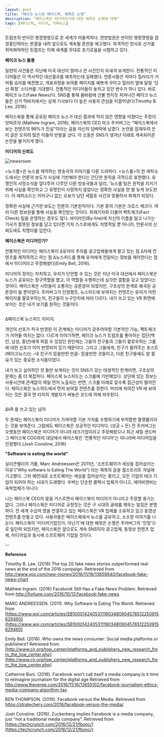 ```yaml
---
layout: post
title: "페이크 뉴스와 페이스북, 해묵은 논쟁"
description: “페이스북은 미디어인가에 대한 해묵은 논쟁에 대해“
tags: [페이스북, 미디어, 가짜뉴스]
---
```



트럼프의 반이민 행정명령으로 온 세계가 떠들썩하다. 연방법원은 반이민 행정명령을 잠정중단하라는 판결을 내려 앞으로도 계속될 혼란을 예고했다. 파격적인 언사로 선거를 쥐락펴락하던 트럼프는 이제 세계를 무대로 호기로움을 시험하고 있다.

**페이크 뉴스 돌풍**

일련의 사건들은 지난해 미국 대선이 얼마나 큰 사건인지 되새겨 보게한다. 전통적인 미디어들은 이 역사적인 대선결과를 예측하는데 실패했다. 언론사들은 저마다 힐러리가 거머쥘 승리를 예찬했고, 개표과정을 보여줄 페이지를 예쁘게 꾸미고 힐러리 옆에 달릴 '당선 확정' 스티커를 기대했다. 전통적인 미디어들이 놓치고 있던 변수가 하나 있다. 바로 페이크 뉴스(Fake News)다. SNS를 통해 봄바람에 산불 번지듯 퍼져나간 페이크 뉴스들은 선거 막바지에서는 실제 기사보다 더 높은 사용자 관심을 이끌어냈다(Timothy B. Lee, 2016).


페이스북을 통해 공유된 페이크 뉴스가 대선 결과에 적지 않은 영향을 미쳤다는 주장이 잇따르자 (Mathew Ingram, 2016), 페이스북의 CEO 마크 주커버그는 "페이스북에서 보는 컨텐츠의 99%가 진실"이라는 글을 자신의 담벼락에 남겼다. 논란을 잠재우려 쓴 이 글은 오히려 많은 이들의 반발을 샀다. 이 소동은 SNS가 생겨난 이래로 계속되어온 논란을 불거지게 했다.

**미디어의 신뢰도**

![newsroom](https://s3-us-west-2.amazonaws.com/notion-static/95127e1565134817bbb8e7d2a985098d/Untitled)

<뉴스룸>은 뉴스를 제작하는 방송국의 이야기를 다룬 드라마다. <뉴스룸>의 한 에피소드에서는 언론의 보도가 사실에 기반해야 한다는 간단한 원칙을 극적으로 표현했다. 유명인의 사망소식을 앞다투어 다루던 다른 방송국들과 달리, '뉴스룸'팀은 원칙을 지키기 위해 사실을 확인하고 그 유명인이 사망하지 않았다는 정확한 사실을 한 발 늦게 보도한다. 이 에피소드는 어처구니 없는 오보가 났던 세월호 사건과 맞물려서 화제가 되었다.

정확한 사실에 근거한 보도는 언론의 기본원칙이다. 기본 중의 기본은 크로스 체크다. 여러 다른 정보원를 통해 사실을 확인받는 것이다. 취재기자와 더불어 펙트체크(Fact Check) 팀을 운영하는 경우도 많다. 바이라인(By-line)에 자신의 이름을 달고 나가는 기사가 잘못된 정보를 담고 있다면 기자 스스로에게도 치명적일 뿐 아니라, 언론사의 신뢰도에도 치명타를 입힌다.

**페이스북은 미디어인가?**

전통적인 미디어는 페이스북이 ∆유저의 주의를 광고업체들에게 팔고 있는 점 ∆자체 컨텐츠를 제작하려고 하는 점 ∆뉴스피드를 통해 유저에게 전달되는 정보를 제어한다는 점에서 미디어라고 주장해왔다(Emily Bell, 2016).

미디어의 정의는 차치하고, 우리가 단언할 수 있는 것은 지난 미국 대선에서 페이스북은 뉴스가 공유되는 창구역할을 했고, 이 역할을 수행하는데 심각한 결함을 갖고 있었다는 것이다. 페이스북은 시민들이 소통하는 공론장이 되었지만, 구조상의 한계로 왜곡된 공론장이 될 뿐이었다. 주커버그가 인정했듯, 뉴스피드에 보여지는 컨텐츠는 유저가 어떤 페이지를 팔로우하는지, 친구들이 누구인지에 따라 다르다. 내가 쓰고 있는 VR 화면에 보이는 것은 내가 보기를 원하는 것들이다.

![]()

∆페이스북 뉴스피드 이미지.

개인의 선호가 적극 반영된 이 관계에는 미디어가 갖추어야할 기본적인 기능, 펙트체크가 끼어들 여지는 없다. 다르게 이야기하면, 페이크 뉴스가 트럼프를 좋아하는 집단(백인, 남성, 중년)에게 퍼질 수 있었던 원인에는 그들의 친구들과 그들이 팔로우하는 그룹에 대한 선호가 이미 반영되어 있기 때문이다. 그리고 그들에게, 친구가 올려주는 포스트(페이크뉴스)는 -내 친구가 믿을만한 만큼- 믿을만한 것들이고, 다른 친구들에도 알 필요가 있는 중요한 소식들이었다.

내가 보고 싶어하던 것 들만 보게되는 것이 SNS가 갖는 태생적인 한계라면, 구조상의 문제는 좀 더 복잡하다. 페이스북 뉴스피드는 스크롤에 기반해있다. 상단에 있는 정보는 사용시간에 관계없이 제일 먼저 노출되는 반면, 스크롤 아래로 갈수록 접근성이 떨어진다. 페이스북은 뉴스피드에서 먼저 보여질 컨텐츠를 정한다. 머리에 씌여진 VR 에 보여지는 것은 결국 먼 타지의 개발자가 써놓은 코드에 의해 좌우된다.

![]()

∆VR 을 쓰고 있는 남자

두 문제는 페이스북이 미디어가 가져야할 기본 가치를 수행하기에 부적합한 플랫폼이라는 것을 보여준다. 그럼에도 페이스북은 성공적인 미디어다. (성공 = 돈) 전 주커버그는 오랫동안 페이스북은 미디어가 아니라 테크기업이라고 주장해왔으나 최근 섀릴 샌드버그 페이스북 COO와의 대담에서 페이스북은 '전통적인 미디어'는 아니라며 미디어임을 인정했다.(Josh Constine, 2016)


**"Software is eating the world"**

실리콘밸리의 거물, Marc Andreessen은 2011년, '소프트웨어가 세상을 집어삼키는 이유'("Why software Is Eating The World") 라는 제목의 글을 월스트리트 저널에 기고했다. 그의 예언대로 소프트웨어는 세상을 집어삼키는 중이고, 모든 기업이 테크 기업이 되어야 하는 시대가 도래했다. 우버는 단순한 콜택시 업체가 아니고, 에어비앤비는 숙박업체가 아니다.

나는 페이스북 CEO의 말을 거스르면서 페이스북이 미디어가 아니라고 주장할 용기는 없다. 그러나 페이스북은 미디어로 규정짓는 것은 구 시대의 굴레를 채우는 일임은 분명하다. 전 세계 수십억 명을 연결하고 있는 페이스북은 VR 업체를 소유하고 있고 동영상 컨텐츠를 만들고 있다. 사용자들은 페이스북에서 뉴스를 공유하고, 소소한 이야기를 나눈다. 페이스북이 '미디어기업인가, 아닌가'에 대한 해묵은 논쟁은 주커버그의 '인정'으로 일단락 되었지만, 페이스북은 앞으로도 계속 SNS이자 광고업체, 동영상 컨텐츠 업체, 미디어임과 동시에 소프트웨어 기업일 것이다.

--

**Reference**

Timothy B. Lee. (2016) The top 20 fake news stories outperformed real news at the end of the 2016 campaign. Retrieved from http://www.vox.com/new-money/2016/11/16/13659840/facebook-fake-news-chart

Mathew Ingram. (2016) Facebook Still Has a Fake News Problem. Retrieved from http://fortune.com/2016/10/12/facebook-fake-news

MARC ANDREESSEN. (2011). Why Software Is Eating The World. Retrieved from [https://www.wsj.com/articles/SB10001424053111903480904576512250915629460](https://www.wsj.com/articles/SB10001424053111903480904576512250915629460)

Emily Bell. (2016). Who owns the news consumer: Social media platforms or publishers? Retrieved from [http://www.cjr.org/tow_center/platforms_and_publishers_new_research_from_the_tow_center.php](http://www.cjr.org/tow_center/platforms_and_publishers_new_research_from_the_tow_center.php)

Catherine Buni. (2016). Facebook won’t call itself a media company.​ ​Is it time to reimagine journalism for the digital age Retrieved from http://www.theverge.com/2016/11/16/13655102/facebook-journalism-ethics-media-company-algorithm-tax

BEN THOMPSON. (2016). Facebook versus the Media. Retrieved from https://stratechery.com/2016/facebook-versus-the-media/

Josh Constine. (2016). Zuckerberg implies Facebook is a media company, just “not a traditional media company”. Retrieved from [https://techcrunch.com/2016/12/21/fbonc/](https://techcrunch.com/2016/12/21/fbonc/)
